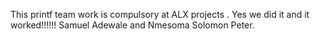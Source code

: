 This printf team work is compulsory at ALX projects .
Yes we did it and it worked!!!!!!
Samuel Adewale and Nmesoma Solomon Peter.
